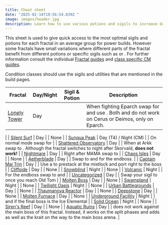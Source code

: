 ```yaml
---
title: Cheat sheet
date: "2025-02-14T19:56:54.839Z "
image: images/header.jpg
description: Learn how to use various potions and sigils to increase damage output.
---
```

 
This sheet is used to give quick access to the most optimal sigils and potions for each fractal in an average group for power builds. However some fractals have small variations where different parts of the fractal benefit from different potions or specific sigils such as <Item id="84505"/> or <Item id="72872"/>. For further information consult the individual [Fractal guides](/fractals) and [class specific CM guides](/guides/cm-profession-guides). 

<Warning>
Condition classes should use the sigils and utilities that are mentioned in the build pages.
</Warning> 

| Fractal                                                  | Day/Night                 | Sigil & Potion                                                                                                                      | Description                                                                                                                                                                   |
|----------------------------------------------------------|---------------------------|-------------------------------------------------------------------------------------------------------------------------------------|--------------------------------------------------------------------------------------------------------------------------------------------------------------------------------|
| [Lonely Tower](/fractals/lonely-tower)                     | Day | <Item id="24868" size="large" disableText/> <Item id="24615" size="large" disableText/> <Item id="9443" size="large" disableText/>  | When fighting Eparch swap <Item id="24615"/> for <Item id="24664"/> and use <Item id="8886"/>. Both <Item id="24664"/> and <Item id="8886"/> do not work on Cerus or Deimos, only on Eparch.     
|
| [Silent Surf](/fractals/silent-surf)                     | Day | <Item id="24868" size="large" disableText/> <Item id="24615" size="large" disableText/> <Item id="9443" size="large" disableText/>  | None                                      |
| [Sunqua Peak](/fractals/sunqua-peak)                     | Day (T4) / Night (CM) | <Item id="36053" size="large" disableText/> <Item id="24615" size="large" disableText/> <Item id="9443" size="large" disableText/>  | On normal mode swap <Item id="36053"/> for <Item id="24868"/>                                        |
| [Shattered Observatory](/fractals/shattered-observatory) | Day                       | <Item id="24615" size="large" disableText/> <Item id="24868" size="large" disableText/> <Item id="9443" size="large" disableText/>  | When at Arkk swap to <Item id="50082"/>. Although the fractal switches to night after Skorvald, <Item id="36053"/> **does not work!**                                          |
| [Nightmare](/fractals/nightmare)                         | Day                       | <Item id="24615" size="large" disableText/> <Item id="24868" size="large" disableText/> <Item id="50082" size="large" disableText/> | Right after MAMA swap to <Item id="24658"/>                                                                                                                                    |
| [Chaos Isles](/fractals/chaos-isles)                     | Day                       | <Item id="24615" size="large" disableText/> <Item id="24868" size="large" disableText/> <Item id="9443" size="large" disableText/>  | None                                                                                                                                                                           |
| [Aetherblade](/fractals/aetherblade)                     | Day                       | <Item id="24615" size="large" disableText/> <Item id="24868" size="large" disableText/> <Item id="50082" size="large" disableText/> | Swap to <Item id="24672"/> and <Item id="8887"/> for the endboss.                                                                                                              |
| [Captain Mai Trin](/fractals/captain-mai-trin-boss)      | Day                       | <Item id="24615" size="large" disableText/> <Item id="24868" size="large" disableText/> <Item id="50082" size="large" disableText/> | Use a <Item id="78978"/> to prestack at the mistlock and port right to the boss                                                                                                |
| [Cliffside](/fractals/cliffside)                         | Day                       | <Item id="24615" size="large" disableText/> <Item id="24678" size="large" disableText/> <Item id="8881" size="large" disableText/>  | None                                                                                                                                                                           |
| [Snowblind](/fractals/snowblind)                         | Night                     | <Item id="36053" size="large" disableText/> <Item id="24667" size="large" disableText/> <Item id="8883" size="large" disableText/>  | None                                                                                                                                                                           |
| [Volcanic](/fractals/volcanic)                           | Night                     | <Item id="36053" size="large" disableText/> <Item id="24648" size="large" disableText/> <Item id="8890" size="large" disableText/>  | For the endboss swap <Item id="24648"/> to <Item id="24664"/> and <Item id="8886"/>                                                                                            |
| [Uncategorized](/fractals/uncategorized)                 | Day                       | <Item id="24615" size="large" disableText/> <Item id="24868" size="large" disableText/> <Item id="8887" size="large" disableText/>  | Swap your <Item id="24615"/> sigil to <Item id="24672"/> once you reach Old Tom                                                                                                |
| [Molten Boss](/fractals/molten-boss)                     | Day                       | <Item id="24615" size="large" disableText/> <Item id="24868" size="large" disableText/> <Item id="50082" size="large" disableText/> | None                                                                                                                                                                           |
| [Swampland](/fractals/swampland)                         | Night                     | <Item id="36053" size="large" disableText/> <Item id="24868" size="large" disableText/> <Item id="9443" size="large" disableText/>  | None                                                                                                                                                                           |
| [Twilight Oasis](/fractals/twilight-oasis)               | Night                     | <Item id="24615" size="large" disableText/> <Item id="36053" size="large" disableText/> <Item id="9443" size="large" disableText/>  | None                                                                                                                                                                           |
| [Urban Battlegrounds](/fractals/urban-battlegrounds)     | Day                       | <Item id="24615" size="large" disableText/> <Item id="24868" size="large" disableText/> <Item id="9443" size="large" disableText/>  | None                                                                                                                                                                           |
| [Thaumanova Reactor](/fractals/thaumanova-reactor)       | Day                       | <Item id="24615" size="large" disableText/> <Item id="24868" size="large" disableText/> <Item id="9443" size="large" disableText/>  | None                                                                                                                                                                           |
| [Deepstone](/fractals/deepstone)                         | Day                       | <Item id="24615" size="large" disableText/> <Item id="24868" size="large" disableText/> <Item id="9443" size="large" disableText/>  | None                                                                                                                                                                           |
| [Molten Furnace](/fractals/molten-furnace)               | Day                       | <Item id="24615" size="large" disableText/> <Item id="24868" size="large" disableText/> <Item id="50082" size="large" disableText/> | None                                                                                                                                                                           |
| [Underground Facility](/fractals/underground-facility)   | Night                     | <Item id="36053" size="large" disableText/> <Item id="24684" size="large" disableText/> <Item id="8892" size="large" disableText/>  | <Item id="24661"/> and <Item id="8885"/> if the final boss is the Ice Elemental                                                                                                |
| [Solid Ocean](/fractals/solid-ocean)                     | Night                     | <Item id="36053" size="large" disableText/> <Item id="24661" size="large" disableText/> <Item id="8885" size="large" disableText/>  | None                                                                                                                                                                           |
| [Siren's Reef](/fractals/sirens-reef)                    | Day                       | <Item id="24615" size="large" disableText/> <Item id="24868" size="large" disableText/> <Item id="9443" size="large" disableText/>  | None                                                                                                      |
| [Aquatic Ruins](/fractals/aquatic-ruins)                 | Day                       | <Item id="24615" size="large" disableText/> <Item id="24658" size="large" disableText/> <Item id="50082" size="large" disableText/> | <Item id="24658"/> does not work against the main boss of this fractal. Instead, it works on the split phases and adds as well as the krait on the way to the main boss arena. |


